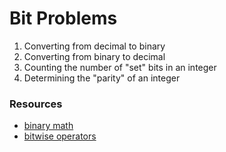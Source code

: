 # Bit Problems

1. Converting from decimal to binary
2. Converting from binary to decimal
3. Counting the number of "set" bits in an integer
4. Determining the "parity" of an integer


### Resources

* [binary math](http://www.math.grin.edu/~rebelsky/Courses/152/97F/Readings/student-binary)
* [bitwise operators](http://playground.arduino.cc/Code/BitMath)
